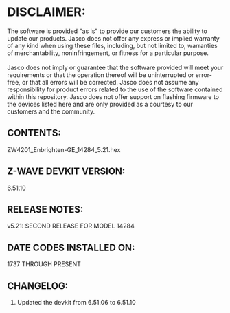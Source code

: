 # DISCLAIMER:
The software is provided "as is" to provide our customers the ability to update our products. Jasco does not offer any express or implied warranty of any kind when using these files, including, but not limited to, warranties of merchantability, noninfringement, or fitness for a particular purpose.<br>
<br>
Jasco does not imply or guarantee that the software provided will meet your requirements or that the operation thereof will be uninterrupted or error-free, or that all errors will be corrected. Jasco does not assume any responsibility for product errors related to the use of the software contained within this repository. Jasco does not offer support on flashing firmware to the devices listed here and are only provided as a courtesy to our customers and the community.

## CONTENTS:
ZW4201_Enbrighten-GE_14284_5.21.hex

## Z-WAVE DEVKIT VERSION:
6.51.10

## RELEASE NOTES:
v5.21: SECOND RELEASE FOR MODEL 14284

## DATE CODES INSTALLED ON:
1737 THROUGH PRESENT

## CHANGELOG:
1. Updated the devkit from 6.51.06 to 6.51.10